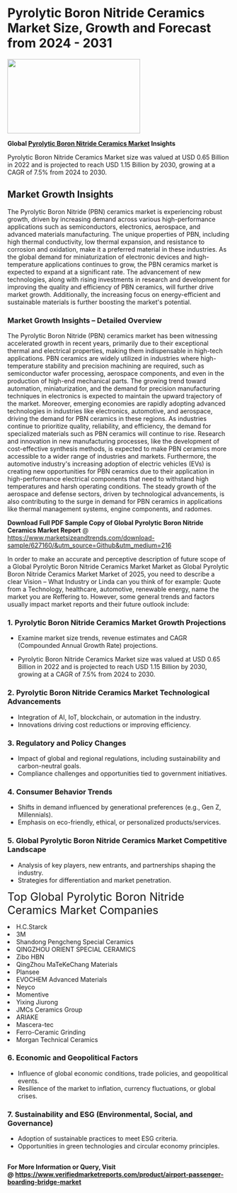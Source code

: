 <H1>Pyrolytic Boron Nitride Ceramics Market Size, Growth and Forecast from 2024 - 2031</H1><img class="aligncenter size-medium wp-image-584254" src="https://thirdeyenews.in/wp-content/uploads/2024/09/Global-Market-Research-300x168.jpeg" alt="" width="300" height="168" /><p><strong>Global&nbsp;<a href="https://www.marketsizeandtrends.com/download-sample/627160/&amp;utm_source=Github&utm_medium=216">Pyrolytic Boron Nitride Ceramics Market</a> Insights</strong></p><p>Pyrolytic Boron Nitride Ceramics Market size was valued at USD 0.65 Billion in 2022 and is projected to reach USD 1.15 Billion by 2030, growing at a CAGR of 7.5% from 2024 to 2030.</p><p><h2>Market Growth Insights</h2> The Pyrolytic Boron Nitride (PBN) ceramics market is experiencing robust growth, driven by increasing demand across various high-performance applications such as semiconductors, electronics, aerospace, and advanced materials manufacturing. The unique properties of PBN, including high thermal conductivity, low thermal expansion, and resistance to corrosion and oxidation, make it a preferred material in these industries. As the global demand for miniaturization of electronic devices and high-temperature applications continues to grow, the PBN ceramics market is expected to expand at a significant rate. The advancement of new technologies, along with rising investments in research and development for improving the quality and efficiency of PBN ceramics, will further drive market growth. Additionally, the increasing focus on energy-efficient and sustainable materials is further boosting the market's potential. <h3>Market Growth Insights – Detailed Overview</h3> The Pyrolytic Boron Nitride (PBN) ceramics market has been witnessing accelerated growth in recent years, primarily due to their exceptional thermal and electrical properties, making them indispensable in high-tech applications. PBN ceramics are widely utilized in industries where high-temperature stability and precision machining are required, such as semiconductor wafer processing, aerospace components, and even in the production of high-end mechanical parts. The growing trend toward automation, miniaturization, and the demand for precision manufacturing techniques in electronics is expected to maintain the upward trajectory of the market. Moreover, emerging economies are rapidly adopting advanced technologies in industries like electronics, automotive, and aerospace, driving the demand for PBN ceramics in these regions. As industries continue to prioritize quality, reliability, and efficiency, the demand for specialized materials such as PBN ceramics will continue to rise. Research and innovation in new manufacturing processes, like the development of cost-effective synthesis methods, is expected to make PBN ceramics more accessible to a wider range of industries and markets. Furthermore, the automotive industry's increasing adoption of electric vehicles (EVs) is creating new opportunities for PBN ceramics due to their application in high-performance electrical components that need to withstand high temperatures and harsh operating conditions. The steady growth of the aerospace and defense sectors, driven by technological advancements, is also contributing to the surge in demand for PBN ceramics in applications like thermal management systems, engine components, and radomes. </p><p><span class=""><strong>Download Full PDF Sample Copy of Global Pyrolytic Boron Nitride Ceramics Market Report</strong> @ <a href="https://www.marketsizeandtrends.com/download-sample/627160/&amp;utm_source=Github&utm_medium=216" target="_blank">https://www.marketsizeandtrends.com/download-sample/627160/&amp;utm_source=Github&utm_medium=216</a></span></p><p>In order to make an accurate and perceptive description of future scope of a Global&nbsp;Pyrolytic Boron Nitride Ceramics Market Market as Global&nbsp;Pyrolytic Boron Nitride Ceramics Market Market of 2025, you need to describe a clear Vision &ndash; What Industry or Linda can you think of for example: Quote from a Technology, healthcare, automotive, renewable energy, name the market you are Reffering to. However, some general trends and factors usually impact market reports and their future outlook include:</p><h3>1.&nbsp;<strong>Pyrolytic Boron Nitride Ceramics Market Growth Projections</strong></h3><ul><li>Examine market size trends, revenue estimates and CAGR (Compounded Annual Growth Rate) projections.</li><li><p>Pyrolytic Boron Nitride Ceramics Market size was valued at USD 0.65 Billion in 2022 and is projected to reach USD 1.15 Billion by 2030, growing at a CAGR of 7.5% from 2024 to 2030.</p></li></ul><h3>2.&nbsp;<strong>Pyrolytic Boron Nitride Ceramics Market Technological Advancements</strong></h3><ul><li>Integration of AI, IoT, blockchain, or automation in the industry.</li><li>Innovations driving cost reductions or improving efficiency.</li></ul><h3>3.&nbsp;<strong>Regulatory and Policy Changes</strong></h3><ul><li>Impact of global and regional regulations, including sustainability and carbon-neutral goals.</li><li>Compliance challenges and opportunities tied to government initiatives.</li></ul><h3>4.&nbsp;<strong>Consumer Behavior Trends</strong></h3><ul><li>Shifts in demand influenced by generational preferences (e.g., Gen Z, Millennials).</li><li>Emphasis on eco-friendly, ethical, or personalized products/services.</li></ul><h3>5.&nbsp;<strong>Global Pyrolytic Boron Nitride Ceramics Market Competitive Landscape</strong></h3><ul><li>Analysis of key players, new entrants, and partnerships shaping the industry.</li><li>Strategies for differentiation and market penetration.</li></ul><p data-pm-slice="1 1 []"><span style="color: inherit; font-family: inherit; font-size: 25px;">Top Global Pyrolytic Boron Nitride Ceramics Market Companies</span></p><div class="" data-test-id=""><p><li>H.C.Starck</li><li> 3M</li><li> Shandong Pengcheng Special Ceramics</li><li> QINGZHOU ORIENT SPECIAL CERAMICS</li><li> Zibo HBN</li><li> QingZhou MaTeKeChang Materials</li><li> Plansee</li><li> EVOCHEM Advanced Materials</li><li> Neyco</li><li> Momentive</li><li> Yixing Jiurong</li><li> JMCs Ceramics Group</li><li> ARIAKE</li><li> Mascera-tec</li><li> Ferro-Ceramic Grinding</li><li> Morgan Technical Ceramics</li></p></div><h3>6.&nbsp;<strong>Economic and Geopolitical Factors</strong></h3><ul><li>Influence of global economic conditions, trade policies, and geopolitical events.</li><li>Resilience of the market to inflation, currency fluctuations, or global crises.</li></ul><h3>7.&nbsp;<strong>Sustainability and ESG (Environmental, Social, and Governance)</strong></h3><ul><li>Adoption of sustainable practices to meet ESG criteria.</li><li>Opportunities in green technologies and circular economy principles.</li></ul><h2><strong style="font-size: 14px;">For More Information or Query, Visit @&nbsp;</strong><a style="background-color: #ffffff; font-size: 14px;" href="https://www.marketsizeandtrends.com/report/pyrolytic-boron-nitride-ceramics-market/" target="_blank">https://www.verifiedmarketreports.com/product/airport-passenger-boarding-bridge-market</a></h2>
